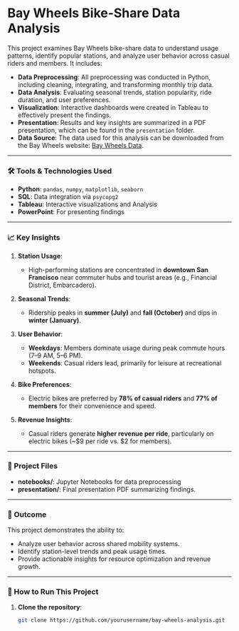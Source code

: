 # Bay Wheels Bike-Share Data Analysis

This project examines Bay Wheels bike-share data to understand usage patterns, identify popular stations, and analyze user behavior across casual riders and members. It includes:

- **Data Preprocessing**: All preprocessing was conducted in Python, including cleaning, integrating, and transforming monthly trip data.  
- **Data Analysis**: Evaluating seasonal trends, station popularity, ride duration, and user preferences.  
- **Visualization**: Interactive dashboards were created in Tableau to effectively present the findings.  
- **Presentation**: Results and key insights are summarized in a PDF presentation, which can be found in the `presentation` folder.  
- **Data Source**: The data used for this analysis can be downloaded from the Bay Wheels website: [Bay Wheels Data](https://s3.amazonaws.com/baywheels-data/index.html).


---

### 🛠️ Tools & Technologies Used  
- **Python**: `pandas`, `numpy`, `matplotlib`, `seaborn`  
- **SQL**: Data integration via `psycopg2`  
- **Tableau**: Interactive visualizations and Analysis 
- **PowerPoint**: For presenting findings  

---

### 📈 Key Insights  

1. **Station Usage**:  
   - High-performing stations are concentrated in **downtown San Francisco** near commuter hubs and tourist areas (e.g., Financial District, Embarcadero).  

2. **Seasonal Trends**:  
   - Ridership peaks in **summer (July)** and **fall (October)** and dips in **winter (January)**.  

3. **User Behavior**:  
   - **Weekdays**: Members dominate usage during peak commute hours (7–9 AM, 5–6 PM).  
   - **Weekends**: Casual riders lead, primarily for leisure at recreational hotspots.  

4. **Bike Preferences**:  
   - Electric bikes are preferred by **78% of casual riders** and **77% of members** for their convenience and speed.  

5. **Revenue Insights**:  
   - Casual riders generate **higher revenue per ride**, particularly on electric bikes (~$9 per ride vs. $2 for members).  

---

### 📁 Project Files  
- **notebooks/**: Jupyter Notebooks for data preprocessing
- **presentation/**: Final presentation PDF summarizing findings.  

---

### 🎯 Outcome  
This project demonstrates the ability to:  
- Analyze user behavior across shared mobility systems.  
- Identify station-level trends and peak usage times.  
- Provide actionable insights for resource optimization and revenue growth.  

---

### 🚀 How to Run This Project  
1. **Clone the repository**:  
   ```bash
   git clone https://github.com/yourusername/bay-wheels-analysis.git

